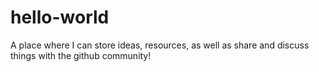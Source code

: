 # hello-world
A place where I can store ideas, resources, as well as share and discuss things with the github community!
